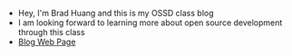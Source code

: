- Hey, I'm Brad Huang and this is my OSSD class blog
- I am looking forward to learning more about open source development through this class
- [Blog Web Page](https://ossd-s24.github.io/kaiserarg-weekly/)
